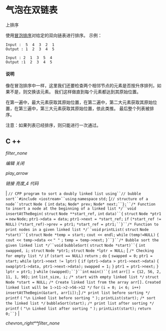 # 气泡在双链表

上排序

使用[冒泡排序](http://www.geeksforgeeks.org/bubble-sort/)对给定的双向链表进行排序。
示例：

```
Input :  5  4  3  2  1
Output : 1  2  3  4  5

Input : 2  1  3  5  4
Output :1  2  3  4  5

```

#### 说明

像在冒泡排序中一样，这里我们还要检查两个相邻节点的元素是否按升序排列，如果不是，则交换该元素。 我们这样做直到每个元素都达到其原始位置。

在第一遍中，最大元素获取其原始位置，在第二遍中，第二大元素获取其原始位置，在第三遍中，第三大元素获取其原始位置，依此类推。
最后整个列表被排序。

注意：如果列表已经排序，则只能进行一次通过。

## C ++

*filter_none*

*编辑*
*关闭*

*play_arrow*

*链接*
*亮度_4*
*代码*

| `// CPP program to sort a doubly linked list using``// bubble sort``#include <iostream>``using` `namespace` `std;` [`// structure of a node``struct` `Node {` `int` `data;` `Node* prev;` `Node* next;``};``/* Function to insert a node at the beginning of a linked list */``void` `insertAtTheBegin(` `struct` `Node **start_ref,` `int` `data)``{` `struct` `Node *ptr1 =` `new` `Node;` `ptr1->data = data;` `ptr1->next = *start_ref;` `if` `(*start_ref != NULL)` `(*start_ref)->prev = ptr1;` `*start_ref = ptr1;``}``/* Function to print nodes in a given linked list */``void` `printList(` `struct` `Node *start)``{` `struct` `Node *temp = start;` `cout << endl;` `while` `(temp!=NULL)` `{` `cout << temp->data <<` `" "` `;` `temp = temp->next;` `}``}``/* Bubble sort the given linked list */``void` `bubbleSort(` `struct` `Node *start)``{` `int` `swapped, i;` `struct` `Node *ptr1;`​​  `struct` `Node *lptr = NULL;` [ `/* Checking for empty list */` `if` `(start == NULL)` `return` `;` `do` `{` `swapped = 0;` `ptr1 = start;` `while` `(ptr1->next != lptr)` `{` `if` `(ptr1->data > ptr1->next->data)` `{ ` `swap(ptr1->data, ptr1->next->data);` `swapped = 1;` `}` `ptr1 = ptr1->next;` `}` `lptr = ptr1;` `}` `while` `(swapped);``}``int` `main()``{` `int` `arr[] = {12, 56, 2, 11, 1, 90};` `int` `list_size, i;` `/* start with empty linked list */` `struct` `Node *start = NULL;` `/* Create linked list from the array arr[].` `Created linked list will be 1->11->2->56->12 */` `for` `(i = 0; i< 6; i++)` `insertAtTheBegin(&start, arr[i]);`] `/* print list before sorting */` `printf` `(` `"\n Linked list before sorting "` `);` `printList(start);` `/* sort the linked list */` `bubbleSort(start);` `/* print list after sorting */` `printf` `(` `"\n Linked list after sorting "` `);` `printList(start);` `return` `0;``}` |

*chevron_right**filter_none*